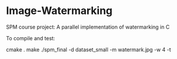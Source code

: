 # Image-Watermarking
SPM course project: A parallel implementation of watermarking in C

To compile and test:

cmake .
make
./spm_final -d dataset_small -m watermark.jpg -w 4 -t
